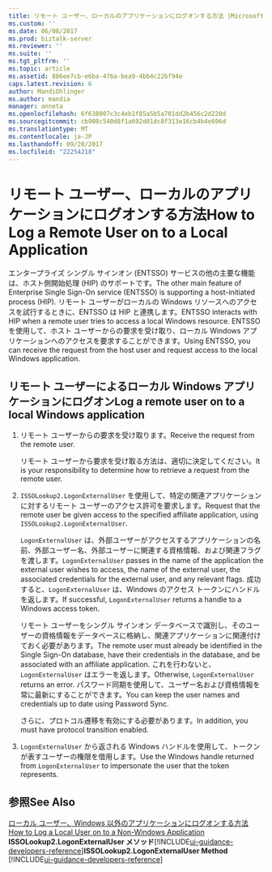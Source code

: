 ```yaml
---
title: リモート ユーザー、ローカルのアプリケーションにログオンする方法 |Microsoft ドキュメント
ms.custom: ''
ms.date: 06/08/2017
ms.prod: biztalk-server
ms.reviewer: ''
ms.suite: ''
ms.tgt_pltfrm: ''
ms.topic: article
ms.assetid: 886ee7cb-e6ba-476a-bea9-4bb4c22bf94e
caps.latest.revision: 6
author: MandiOhlinger
ms.author: mandia
manager: anneta
ms.openlocfilehash: 6f638007c3c4eb1f85a5b5a701dd2b456c2d220d
ms.sourcegitcommit: cb908c540d8f1a692d01dc8f313e16cb4b4e696d
ms.translationtype: MT
ms.contentlocale: ja-JP
ms.lasthandoff: 09/20/2017
ms.locfileid: "22254218"
---
```

# <a name="how-to-log-a-remote-user-on-to-a-local-application"></a><span data-ttu-id="3ae87-102">リモート ユーザー、ローカルのアプリケーションにログオンする方法</span><span class="sxs-lookup"><span data-stu-id="3ae87-102">How to Log a Remote User on to a Local Application</span></span>
<span data-ttu-id="3ae87-103">エンタープライズ シングル サインオン (ENTSSO) サービスの他の主要な機能は、ホスト側開始処理 (HIP) のサポートです。</span><span class="sxs-lookup"><span data-stu-id="3ae87-103">The other main feature of Enterprise Single Sign-On service (ENTSSO) is supporting a host-initiated process (HIP).</span></span> <span data-ttu-id="3ae87-104">リモート ユーザーがローカルの Windows リソースへのアクセスを試行するときに、ENTSSO は HIP と連携します。</span><span class="sxs-lookup"><span data-stu-id="3ae87-104">ENTSSO interacts with HIP when a remote user tries to access a local Windows resource.</span></span> <span data-ttu-id="3ae87-105">ENTSSO を使用して、ホスト ユーザーからの要求を受け取り、ローカル Windows アプリケーションへのアクセスを要求することができます。</span><span class="sxs-lookup"><span data-stu-id="3ae87-105">Using ENTSSO, you can receive the request from the host user and request access to the local Windows application.</span></span>  
  
## <a name="log-a-remote-user-on-to-a-local-windows-application"></a><span data-ttu-id="3ae87-106">リモート ユーザーによるローカル Windows アプリケーションにログオン</span><span class="sxs-lookup"><span data-stu-id="3ae87-106">Log a remote user on to a local Windows application</span></span>  
  
1.  <span data-ttu-id="3ae87-107">リモート ユーザーからの要求を受け取ります。</span><span class="sxs-lookup"><span data-stu-id="3ae87-107">Receive the request from the remote user.</span></span>  
  
     <span data-ttu-id="3ae87-108">リモート ユーザーから要求を受け取る方法は、適切に決定してください。</span><span class="sxs-lookup"><span data-stu-id="3ae87-108">It is your responsibility to determine how to retrieve a request from the remote user.</span></span>  
  
2.  <span data-ttu-id="3ae87-109">`ISSOLookup2.LogonExternalUser` を使用して、特定の関連アプリケーションに対するリモート ユーザーのアクセス許可を要求します。</span><span class="sxs-lookup"><span data-stu-id="3ae87-109">Request that the remote user be given access to the specified affiliate application, using `ISSOLookup2.LogonExternalUser`.</span></span>  
  
     <span data-ttu-id="3ae87-110">`LogonExternalUser` は、外部ユーザーがアクセスするアプリケーションの名前、外部ユーザー名、外部ユーザーに関連する資格情報、および関連フラグを渡します。</span><span class="sxs-lookup"><span data-stu-id="3ae87-110">`LogonExternalUser` passes in the name of the application the external user wishes to access, the name of the external user, the associated credentials for the external user, and any relevant flags.</span></span> <span data-ttu-id="3ae87-111">成功すると、`LogonExternalUser` は、Windows のアクセス トークンにハンドルを返します。</span><span class="sxs-lookup"><span data-stu-id="3ae87-111">If successful, `LogonExternalUser` returns a handle to a Windows access token.</span></span>  
  
     <span data-ttu-id="3ae87-112">リモート ユーザーをシングル サインオン データベースで識別し、そのユーザーの資格情報をデータベースに格納し、関連アプリケーションに関連付けておく必要があります。</span><span class="sxs-lookup"><span data-stu-id="3ae87-112">The remote user must already be identified in the Single Sign-On database, have their credentials in the database, and be associated with an affiliate application.</span></span> <span data-ttu-id="3ae87-113">これを行わないと、`LogonExternalUser` はエラーを返します。</span><span class="sxs-lookup"><span data-stu-id="3ae87-113">Otherwise, `LogonExternalUser` returns an error.</span></span> <span data-ttu-id="3ae87-114">パスワード同期を使用して、ユーザー名および資格情報を常に最新にすることができます。</span><span class="sxs-lookup"><span data-stu-id="3ae87-114">You can keep the user names and credentials up to date using Password Sync.</span></span>  
  
     <span data-ttu-id="3ae87-115">さらに、プロトコル遷移を有効にする必要があります。</span><span class="sxs-lookup"><span data-stu-id="3ae87-115">In addition, you must have protocol transition enabled.</span></span>  
  
3.  <span data-ttu-id="3ae87-116">`LogonExternalUser` から返される Windows ハンドルを使用して、トークンが表すユーザーの権限を借用します。</span><span class="sxs-lookup"><span data-stu-id="3ae87-116">Use the Windows handle returned from `LogonExternalUser` to impersonate the user that the token represents.</span></span>  
  
## <a name="see-also"></a><span data-ttu-id="3ae87-117">参照</span><span class="sxs-lookup"><span data-stu-id="3ae87-117">See Also</span></span>  
 <span data-ttu-id="3ae87-118">[ローカル ユーザー、Windows 以外のアプリケーションにログオンする方法](../core/how-to-log-a-local-user-on-to-a-non-windows-application.md) </span><span class="sxs-lookup"><span data-stu-id="3ae87-118">[How to Log a Local User on to a Non-Windows Application](../core/how-to-log-a-local-user-on-to-a-non-windows-application.md) </span></span>  
 <span data-ttu-id="3ae87-119">**ISSOLookup2.LogonExternalUser メソッド**[!INCLUDE[ui-guidance-developers-reference](../includes/ui-guidance-developers-reference.md)]</span><span class="sxs-lookup"><span data-stu-id="3ae87-119">**ISSOLookup2.LogonExternalUser Method** [!INCLUDE[ui-guidance-developers-reference](../includes/ui-guidance-developers-reference.md)]</span></span>